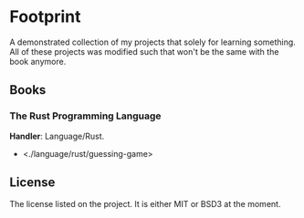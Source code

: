 # Footprint

A demonstrated collection of my projects that solely for learning something.
All of these projects was modified such that won't be the same with the book
anymore.

## Books

### The Rust Programming Language

**Handler**: Language/Rust.

- <./language/rust/guessing-game>

## License

The license listed on the project. It is either MIT or BSD3 at the moment.

